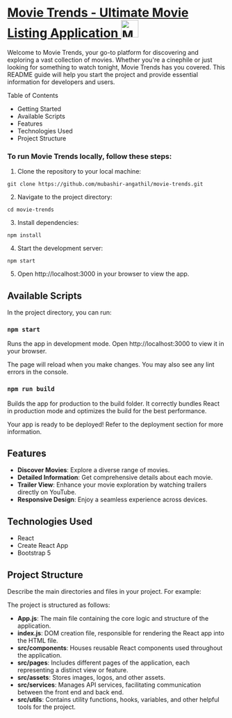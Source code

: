 <h1>
  <a href="https://movie-trends-live.vercel.app" target="_blank" rel="noopener noreferrer">
    Movie Trends - Ultimate Movie Listing Application
    <img src="https://github.com/mubashir-angathil/movie-trends/blob/master/src/assets/logo-and-brand.png" height="40px" alt="Movie Trends Logo"/>
  </a>
</h1>
Welcome to Movie Trends, your go-to platform for discovering and exploring a vast collection of movies. Whether you're a cinephile or just looking for something to watch tonight, Movie Trends has you covered. This README guide will help you start the project and provide essential information for developers and users.

Table of Contents
* Getting Started
* Available Scripts
* Features
* Technologies Used
* Project Structure
  
### To run Movie Trends locally, follow these steps:

1. Clone the repository to your local machine:
```
git clone https://github.com/mubashir-angathil/movie-trends.git
```
2. Navigate to the project directory:
```
cd movie-trends
```
3. Install dependencies:
```
npm install
```
4. Start the development server:
```
npm start
```
5. Open http://localhost:3000 in your browser to view the app.

## Available Scripts
In the project directory, you can run:

### `npm start`
Runs the app in development mode. Open http://localhost:3000 to view it in your browser.

The page will reload when you make changes. You may also see any lint errors in the console.

### `npm run build`
Builds the app for production to the build folder. It correctly bundles React in production mode and optimizes the build for the best performance.

Your app is ready to be deployed! Refer to the deployment section for more information.

## Features
* **Discover Movies**: Explore a diverse range of movies.
* **Detailed Information**: Get comprehensive details about each movie.
* **Trailer View**: Enhance your movie exploration by watching trailers directly on YouTube.
* **Responsive Design**: Enjoy a seamless experience across devices.
  
## Technologies Used
* React
* Create React App
* Bootstrap 5

## Project Structure
Describe the main directories and files in your project. For example:

The project is structured as follows:

* **App.js**: The main file containing the core logic and structure of the application.
* **index.js**: DOM creation file, responsible for rendering the React app into the HTML file.
* **src/components**: Houses reusable React components used throughout the application.
* **src/pages**: Includes different pages of the application, each representing a distinct view or feature.
* **src/assets**: Stores images, logos, and other assets.
* **src/services**: Manages API services, facilitating communication between the front end and back end.
* **src/utils**: Contains utility functions, hooks, variables, and other helpful tools for the project.
